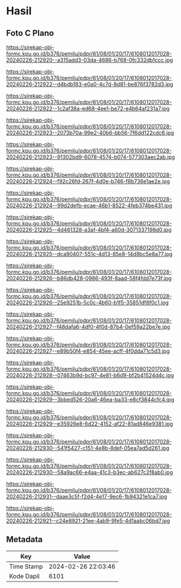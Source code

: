# Hasil

## Foto C Plano

https://sirekap-obj-formc.kpu.go.id/b376/pemilu/pdpr/61/08/01/20/17/6108012017028-20240226-212920--a315add3-03da-4686-b768-0fc332db1ccc.jpg

https://sirekap-obj-formc.kpu.go.id/b376/pemilu/pdpr/61/08/01/20/17/6108012017028-20240226-212922--d4bdb183-e0a0-4c7d-8d81-be876f3782d3.jpg

https://sirekap-obj-formc.kpu.go.id/b376/pemilu/pdpr/61/08/01/20/17/6108012017028-20240226-212922--1c2af38a-ed68-4ee1-be72-e4b64af231a7.jpg

https://sirekap-obj-formc.kpu.go.id/b376/pemilu/pdpr/61/08/01/20/17/6108012017028-20240226-212923--2073b70a-99e2-40b6-bb56-7f6dd122cdc6.jpg

https://sirekap-obj-formc.kpu.go.id/b376/pemilu/pdpr/61/08/01/20/17/6108012017028-20240226-212923--91302bd9-6078-4574-b074-577303aec2ab.jpg

https://sirekap-obj-formc.kpu.go.id/b376/pemilu/pdpr/61/08/01/20/17/6108012017028-20240226-212924--f92c26fd-267f-4d0e-b746-f8b736e1ae2e.jpg

https://sirekap-obj-formc.kpu.go.id/b376/pemilu/pdpr/61/08/01/20/17/6108012017028-20240226-212924--99d2defb-ecae-46b1-8522-4feb374be431.jpg

https://sirekap-obj-formc.kpu.go.id/b376/pemilu/pdpr/61/08/01/20/17/6108012017028-20240226-212925--4d461328-a3af-4bf4-a60d-3071337198d0.jpg

https://sirekap-obj-formc.kpu.go.id/b376/pemilu/pdpr/61/08/01/20/17/6108012017028-20240226-212925--dca90407-551c-4d13-85e8-14d8bc5e8a77.jpg

https://sirekap-obj-formc.kpu.go.id/b376/pemilu/pdpr/61/08/01/20/17/6108012017028-20240226-212926--b86db428-0986-493f-8aad-58f4fdd7e73f.jpg

https://sirekap-obj-formc.kpu.go.id/b376/pemilu/pdpr/61/08/01/20/17/6108012017028-20240226-212926--25e9251b-5c0c-4b60-b1f5-35851df8f0c1.jpg

https://sirekap-obj-formc.kpu.go.id/b376/pemilu/pdpr/61/08/01/20/17/6108012017028-20240226-212927--f48dafa6-4df0-4f0d-87b4-0ef59a22be7e.jpg

https://sirekap-obj-formc.kpu.go.id/b376/pemilu/pdpr/61/08/01/20/17/6108012017028-20240226-212927--e89b50f4-e854-45ee-acff-4f0dda71c5d3.jpg

https://sirekap-obj-formc.kpu.go.id/b376/pemilu/pdpr/61/08/01/20/17/6108012017028-20240226-212928--07463b9d-bc97-4e81-b6d9-bf2b41524d4c.jpg

https://sirekap-obj-formc.kpu.go.id/b376/pemilu/pdpr/61/08/01/20/17/6108012017028-20240226-212929--3bbed526-20a6-46ea-ba33-e8cf3844cfc4.jpg

https://sirekap-obj-formc.kpu.go.id/b376/pemilu/pdpr/61/08/01/20/17/6108012017028-20240226-212929--e35926e8-6d22-4152-af22-81ad846e9381.jpg

https://sirekap-obj-formc.kpu.go.id/b376/pemilu/pdpr/61/08/01/20/17/6108012017028-20240226-212930--541f5427-c151-4e8b-8def-05ea7ad5d261.jpg

https://sirekap-obj-formc.kpu.go.id/b376/pemilu/pdpr/61/08/01/20/17/6108012017028-20240226-212930--58a9ac66-e4aa-41c3-b3ec-ab627c2f8ab0.jpg

https://sirekap-obj-formc.kpu.go.id/b376/pemilu/pdpr/61/08/01/20/17/6108012017028-20240226-212931--daae3c5f-f2d4-4e17-9ec6-1b94321e1ca7.jpg

https://sirekap-obj-formc.kpu.go.id/b376/pemilu/pdpr/61/08/01/20/17/6108012017028-20240226-212921--c24e8921-21ee-4ab9-9fe5-4d1aabc06bd7.jpg


## Metadata

| Key        | Value               |
| ---------- | ------------------- |
| Time Stamp | 2024-02-26 22:03:46 |
| Kode Dapil | 6101                |



